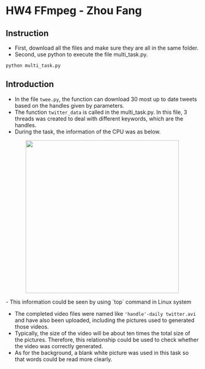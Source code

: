 # HW4 FFmpeg - Zhou Fang
## Instruction
- First, download all the files and make sure they are all in the same folder.
- Second, use python to execute the file multi_task.py.
```
python multi_task.py
```

## Introduction
- In the file `twee.py`, the function can download 30 most up to date tweets based on the handles given by parameters.
- The function `twitter_data` is called in the multi_task.py. In this file, 3 threads was created to deal with different keywords, which are the handles.
- During the task, the information of the CPU was as below.
<p align="middle">
  <img src= "https://github.com/BUEC500C1/video-fzx2666/blob/master/CPU-info.png" width= 400>
</p>
- This information could be seen by using `top` command in Linux system

- The completed video files were named like `'handle'-daily twitter.avi` and have also been uploaded, including the pictures used to generated those videos. 
- Typically, the size of the video will be about ten times the total size of the pictures. Therefore, this relationship could be used to check whether the video was correctly generated.
- As for the background, a blank white picture was used in this task so that words could be read more clearly.
